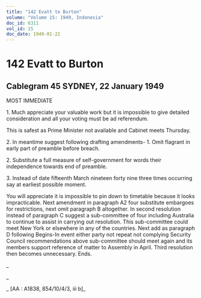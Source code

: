 ```yaml
---
title: "142 Evatt to Burton"
volume: "Volume 15: 1949, Indonesia"
doc_id: 6311
vol_id: 15
doc_date: 1949-01-22
---
```


# 142 Evatt to Burton

## Cablegram 45 SYDNEY, 22 January 1949

MOST IMMEDIATE

1\. Much appreciate your valuable work but it is impossible to give detailed consideration and all your voting must be ad referendum.

This is safest as Prime Minister not available and Cabinet meets Thursday.

2\. In meantime suggest following drafting amendments- 1. Omit flagrant in early part of preamble before breach.

2\. Substitute a full measure of self-government for words their independence towards end of preamble.

3\. Instead of date fifteenth March nineteen forty nine three times occurring say at earliest possible moment.

You will appreciate it is impossible to pin down to timetable because it looks impracticable. Next amendment in paragraph A2 four substitute embargoes for restrictions, next omit paragraph B altogether. In second resolution instead of paragraph C suggest a sub-committee of four including Australia to continue to assist in carrying out resolution. This sub-committee could meet New York or elsewhere in any of the countries. Next add as paragraph D following Begins-In event either party not repeat not complying Security Council recommendations above sub-committee should meet again and its members support reference of matter to Assembly in April. Third resolution then becomes unnecessary. Ends.

_

_

_ [AA : A1838, 854/10/4/3, iii b]_
